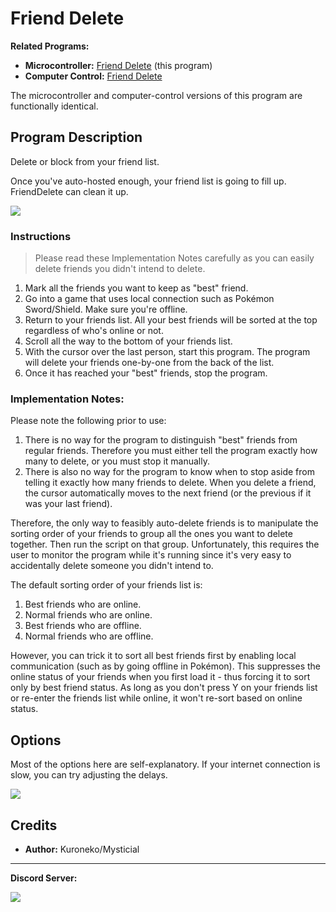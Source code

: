 # Friend Delete

**Related Programs:**
- **Microcontroller:** [Friend Delete](https://github.com/PokemonAutomation/Microcontroller/blob/master/Wiki/Programs/NintendoSwitch/FriendDelete.md) (this program)
- **Computer Control:** [Friend Delete](https://github.com/PokemonAutomation/ComputerControl/blob/master/Wiki/Programs/NintendoSwitch/FriendDelete.md)

The microcontroller and computer-control versions of this program are functionally identical.


## Program Description

Delete or block from your friend list.

Once you've auto-hosted enough, your friend list is going to fill up. FriendDelete can clean it up.

<img src="images/FriendDelete-0.jpg">

### Instructions

> Please read these Implementation Notes carefully as you can easily delete friends you didn't intend to delete.

1. Mark all the friends you want to keep as "best" friend.
2. Go into a game that uses local connection such as Pokémon Sword/Shield. Make sure you're offline.
3. Return to your friends list. All your best friends will be sorted at the top regardless of who's online or not.
4. Scroll all the way to the bottom of your friends list.
5. With the cursor over the last person, start this program. The program will delete your friends one-by-one from the back of the list.
6. Once it has reached your "best" friends, stop the program.

### Implementation Notes:

Please note the following prior to use:
1. There is no way for the program to distinguish "best" friends from regular friends. Therefore you must either tell the program exactly how many to delete, or you must stop it manually.
2. There is also no way for the program to know when to stop aside from telling it exactly how many friends to delete. When you delete a friend, the cursor automatically moves to the next friend (or the previous if it was your last friend).

Therefore, the only way to feasibly auto-delete friends is to manipulate the sorting order of your friends to group all the ones you want to delete together. Then run the script on that group. Unfortunately, this requires the user to monitor the program while it's running since it's very easy to accidentally delete someone you didn't intend to.

The default sorting order of your friends list is:
1. Best friends who are online.
2. Normal friends who are online.
3. Best friends who are offline.
4. Normal friends who are offline.

However, you can trick it to sort all best friends first by enabling local communication (such as by going offline in Pokémon). This suppresses the online status of your friends when you first load it - thus forcing it to sort only by best friend status. As long as you don't press Y on your friends list or re-enter the friends list while online, it won't re-sort based on online status.


## Options

Most of the options here are self-explanatory. If your internet connection is slow, you can try adjusting the delays.

<img src="images/FriendDelete-Settings.png">


## Credits

- **Author:** Kuroneko/Mysticial


<hr>

**Discord Server:** 

[<img src="https://canary.discordapp.com/api/guilds/695809740428673034/widget.png?style=banner2">](https://discord.gg/cQ4gWxN)
